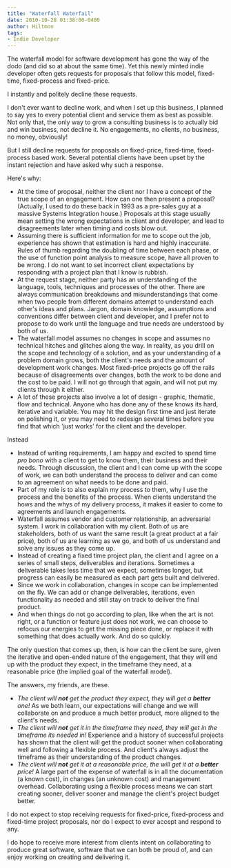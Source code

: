 ```yaml
---
title: "Waterfall Waterfail"
date: 2010-10-28 01:38:00-0400
author: Hiltmon
tags:
- Indie Developer
---
```


The waterfall model for software development has gone the way of the dodo (and did so at about the same time).  Yet this newly minted indie developer often gets requests for proposals that follow this model, fixed-time, fixed-process and fixed-price.  

I instantly and politely decline these requests.

I don't ever want to decline work, and when I set up this business, I planned to say yes to every potential client and service them as best as possible.  Not only that, the only way to grow a consulting business is to actually bid and win business, not decline it.  No engagements, no clients, no business, no money, obviously!

But I still decline requests for proposals on fixed-price, fixed-time, fixed-process based work.  Several potential clients have been upset by the instant rejection and have asked why such a response.

Here's why:

* At the time of proposal, neither the client nor I have a concept of the true scope of an engagement.  How can one then present a proposal?  (Actually, I used to do these back in 1993 as a pre-sales guy at a massive Systems Integration house.)  Proposals at this stage usually mean setting the wrong expectations in client and developer, and lead to disagreements later when timing and costs blow out.
* Assuming there is sufficient information for me to scope out the job, experience has shown that estimation is hard and highly inaccurate.  Rules of thumb regarding the doubling of time between each phase, or the use of function point analysis to measure scope, have all proven to be wrong.  I do not want to set incorrect client expectations by responding with a project plan that I know is rubbish.
* At the request stage, neither party has an understanding of the language, tools, techniques and processes of the other.  There are always communication breakdowns and misunderstandings that come when two people from different domains attempt to understand each other's ideas and plans.  Jargon, domain knowledge, assumptions and conventions differ between client and developer, and I prefer not to propose to do work until the language and true needs are understood by both of us.
* The waterfall model assumes no changes in scope and assumes no technical hitches and glitches along the way.  In reality, as you drill on the scope and technology of a solution, and as your understanding of a problem domain grows, both the client's needs and the amount of development work changes.  Most fixed-price projects go off the rails because of disagreements over changes, both the work to be done and the cost to be paid.  I will not go through that again, and will not put my clients through it either.
* A lot of these projects also involve a lot of design - graphic, thematic, flow and technical.  Anyone who has done any of these knows its hard, iterative and variable.  You may hit the design first time and just iterate on polishing it, or you may need to redesign several times before you find that which 'just works' for the client and the developer.

Instead

* Instead of writing requirements, I am happy and excited to spend time _pro bono_ with a client to get to know them, their business and their needs.  Through discussion, the client and I can come up with the scope of work, we can both understand the process to deliver and can come to an agreement on what needs to be done and paid.
* Part of my role is to also explain my process to them, why I use the process and the benefits of the process.  When clients understand the hows and the whys of my delivery process, it makes it easier to come to agreements and launch engagements.
* Waterfall assumes vendor and customer relationship, an adversarial system.  I work in collaboration with my client.  Both of us are stakeholders, both of us want the same result (a great product at a fair price), both of us are learning as we go, and both of us understand and solve any issues as they come up.
* Instead of creating a fixed time project plan, the client and I agree on a series of small steps, deliverables and iterations.  Sometimes a deliverable takes less time that we expect, sometimes longer, but progress can easily be measured as each part gets built and delivered.
* Since we work in collaboration, changes in scope can be implemented on the fly.  We can add or change deliverables, iterations, even functionality as needed and still stay on track to deliver the final product.
* And when things do not go according to plan, like when the art is not right, or a function or feature just does not work, we can choose to refocus our energies to get the missing piece done, or replace it with something that does actually work. And do so quickly.

The only question that comes up, then, is how can the client be sure, given the iterative and open-ended nature of the engagement, that they will end up with the product they expect, in the timeframe they need, at a reasonable price  (the implied goal of the waterfall model).

The answers, my friends, are these.

* _The client will **not** get the product they expect, they will get a **better** one!_  As we both learn, our expectations will change and we will collaborate on and produce a much better product, more aligned to the client's needs.
* _The client will **not** get it in the timeframe they need, they will get in the timeframe its needed in!_ Experience and a history of successful projects has shown that the client will get the product sooner when collaborating well and following a flexible process. And client's always adjust the timeframe as their understanding of the product changes.
* _The client will **not** get it at a reasonable price, the will get it at a **better** price!_  A large part of the expense of waterfall is in all the documentation (a known cost), in changes (an unknown cost) and management overhead.  Collaborating using a flexible process means we can start creating sooner, deliver sooner and manage the client's project budget better.


I do not expect to stop receiving requests for fixed-price, fixed-process and fixed-time project proposals, nor do I expect to ever accept and respond to any.  

I do hope to receive more interest from clients intent on collaborating to produce great software, software that we can both be proud of, and can enjoy working on creating and delivering it.

			
